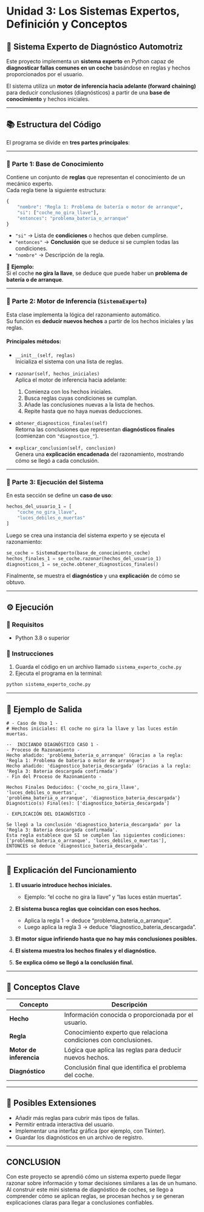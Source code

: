 # Unidad 3: Los Sistemas Expertos, Definición y Conceptos

## 🧠 Sistema Experto de Diagnóstico Automotriz

Este proyecto implementa un **sistema experto** en Python capaz de **diagnosticar fallas comunes en un coche** basándose en reglas y hechos proporcionados por el usuario.  

El sistema utiliza un **motor de inferencia hacia adelante (forward chaining)** para deducir conclusiones (diagnósticos) a partir de una **base de conocimiento** y hechos iniciales.

---

## 📚 Estructura del Código

El programa se divide en **tres partes principales**:

---

### 🔹 **Parte 1: Base de Conocimiento**

Contiene un conjunto de **reglas** que representan el conocimiento de un mecánico experto.  
Cada regla tiene la siguiente estructura:

```python
{
    "nombre": "Regla 1: Problema de batería o motor de arranque",
    "si": ["coche_no_gira_llave"],
    "entonces": "problema_bateria_o_arranque"
}
```

- `"si"` → Lista de **condiciones** o hechos que deben cumplirse.  
- `"entonces"` → **Conclusión** que se deduce si se cumplen todas las condiciones.  
- `"nombre"` → Descripción de la regla.

📘 **Ejemplo:**  
Si el coche **no gira la llave**, se deduce que puede haber un **problema de batería o de arranque**.

---

### 🔹 **Parte 2: Motor de Inferencia (`SistemaExperto`)**

Esta clase implementa la lógica del razonamiento automático.  
Su función es **deducir nuevos hechos** a partir de los hechos iniciales y las reglas.

#### Principales métodos:

- `__init__(self, reglas)`  
  Inicializa el sistema con una lista de reglas.

- `razonar(self, hechos_iniciales)`  
  Aplica el motor de inferencia hacia adelante:
  1. Comienza con los hechos iniciales.
  2. Busca reglas cuyas condiciones se cumplan.
  3. Añade las conclusiones nuevas a la lista de hechos.
  4. Repite hasta que no haya nuevas deducciones.

- `obtener_diagnosticos_finales(self)`  
  Retorna las conclusiones que representan **diagnósticos finales** (comienzan con `"diagnostico_"`).

- `explicar_conclusion(self, conclusion)`  
  Genera una **explicación encadenada** del razonamiento, mostrando cómo se llegó a cada conclusión.

---

### 🔹 **Parte 3: Ejecución del Sistema**

En esta sección se define un **caso de uso**:

```python
hechos_del_usuario_1 = [
    "coche_no_gira_llave",
    "luces_debiles_o_muertas"
]
```

Luego se crea una instancia del sistema experto y se ejecuta el razonamiento:

```python
se_coche = SistemaExperto(base_de_conocimiento_coche)
hechos_finales_1 = se_coche.razonar(hechos_del_usuario_1)
diagnosticos_1 = se_coche.obtener_diagnosticos_finales()
```

Finalmente, se muestra el **diagnóstico** y una **explicación** de cómo se obtuvo.

---

## ⚙️ Ejecución

### 🔸 Requisitos
- Python 3.8 o superior

### 🔸 Instrucciones
1. Guarda el código en un archivo llamado `sistema_experto_coche.py`
2. Ejecuta el programa en la terminal:

```bash
python sistema_experto_coche.py
```

---

## 🧾 Ejemplo de Salida

```plaintext
# - Caso de Uso 1 -
# Hechos iniciales: El coche no gira la llave y las luces están muertas.

--  INICIANDO DIAGNÓSTICO CASO 1 -
- Proceso de Razonamiento -
Hecho añadido: 'problema_bateria_o_arranque' (Gracias a la regla:
'Regla 1: Problema de bateria o motor de arranque')
Hecho añadido: 'diagnostico_bateria_descargada' (Gracias a la regla:
'Regla 3: Bateria descargada confirmada')
- Fin del Proceso de Razonamiento -

Hechos Finales Deducidos: {'coche_no_gira_llave', 'luces_debiles_o_muertas', 
'problema_bateria_o_arranque', 'diagnostico_bateria_descargada'}
Diagnóstico(s) Final(es): ['diagnostico_bateria_descargada']

- EXPLICACIÓN DEL DIAGNÓSTICO -

Se llegó a la conclusión 'diagnostico_bateria_descargada' por la 'Regla 3: Bateria descargada confirmada'.
Esta regla establece que SI se cumplen las siguientes condiciones: ['problema_bateria_o_arranque', 'luces_debiles_o_muertas'], 
ENTONCES se deduce 'diagnostico_bateria_descargada'.
```

---

## 🧩 Explicación del Funcionamiento

1. **El usuario introduce hechos iniciales.**
   - Ejemplo: “el coche no gira la llave” y “las luces están muertas”.

2. **El sistema busca reglas que coincidan con esos hechos.**
   - Aplica la regla 1 → deduce “problema_bateria_o_arranque”.
   - Luego aplica la regla 3 → deduce “diagnostico_bateria_descargada”.

3. **El motor sigue infiriendo hasta que no hay más conclusiones posibles.**

4. **El sistema muestra los hechos finales y el diagnóstico.**

5. **Se explica cómo se llegó a la conclusión final.**

---

## 🧠 Conceptos Clave

| Concepto | Descripción |
|-----------|-------------|
| **Hecho** | Información conocida o proporcionada por el usuario. |
| **Regla** | Conocimiento experto que relaciona condiciones con conclusiones. |
| **Motor de inferencia** | Lógica que aplica las reglas para deducir nuevos hechos. |
| **Diagnóstico** | Conclusión final que identifica el problema del coche. |

---

## 🚗 Posibles Extensiones

- Añadir más reglas para cubrir más tipos de fallas.  
- Permitir entrada interactiva del usuario.  
- Implementar una interfaz gráfica (por ejemplo, con Tkinter).  
- Guardar los diagnósticos en un archivo de registro.

---

## CONCLUSION

Con este proyecto se aprendió cómo un sistema experto puede llegar razonar sobre información y tomar decisiones similares a las de un humano. Al construir este mini sistema de diagnóstico de coches, se llego a comprender cómo se aplican reglas, se procesan hechos y se generan explicaciones claras para llegar a conclusiones confiables.